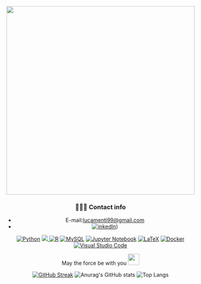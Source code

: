 <div id="header" align="center">
  <img src="https://media.giphy.com/media/x9DVHBmO750Ji/giphy.gif?cid=ecf05e47app1q2qop4ygq9mrdxle2q2yr7rqb17nlu2xy9zc&rid=giphy.gif&ct=g" width="500"/>
  <div id="badges">
  

  

    


 ### 🕵🏻‍♂️ Contact info
* E-mail:lucamenti99@gmail.com
*  [![inkedIn](https://img.shields.io/badge/LinkedIn-0077B5?style=for-the-badge&logo=linkedin&logoColor=white)](https://www.linkedin.com/in/luca-menti-7a7353235/))
    
[![Python](https://img.shields.io/badge/python-3670A0?style=for-the-badge&logo=python&logoColor=ffdd54)](https://www.python.org) [![](https://img.shields.io/badge/C%2B%2B-00599C?style=for-the-badge&logo=c%2B%2B&logoColor=white) ](https://www.cplusplus.com)  [![R](https://img.shields.io/badge/r-%23276DC3.svg?style=for-the-badge&logo=r&logoColor=white)](https://www.r-project.org/)  [![MySQL](https://img.shields.io/badge/mysql-%2300f.svg?style=for-the-badge&logo=mysql&logoColor=white)](https://www.mysql.com/)
[![Jupyter Notebook](https://img.shields.io/badge/jupyter-%23FA0F00.svg?style=for-the-badge&logo=jupyter&logoColor=white)](https://jupyter.org/)  [![LaTeX](https://img.shields.io/badge/latex-%23008080.svg?style=for-the-badge&logo=latex&logoColor=white)](https://www.latex-project.org/)
[![Docker](https://img.shields.io/badge/docker-%230db7ed.svg?style=for-the-badge&logo=docker&logoColor=white)](https://www.docker.com/)
[![Visual Studio Code](https://img.shields.io/badge/Visual%20Studio%20Code-0078d7.svg?style=for-the-badge&logo=visual-studio-code&logoColor=white)](https://code.visualstudio.com/)


  May the force 
    be with you
  <img src="https://media.giphy.com/media/zCV6yYYnYZejS/giphy.gif?cid=ecf05e47ou59gjg4grw5lzw9v3psrjug2tp3qc16xvusysdl&rid=giphy.gif&ct=g" width="30px"/>
</h1>
  
  [![GitHub Streak](http://github-readme-streak-stats.herokuapp.com?user=LukeMenti&theme=dark-smoky&hide_border=true)](https://git.io/streak-stats) 
 ![Anurag's GitHub stats](https://github-readme-stats.vercel.app/api?username=LukeMenti&show_icons=true&theme=react)
  ![Top Langs](https://github-readme-stats.vercel.app/api/top-langs/?username=LukeMenti&layout=compact&theme=react)
 
</div>
